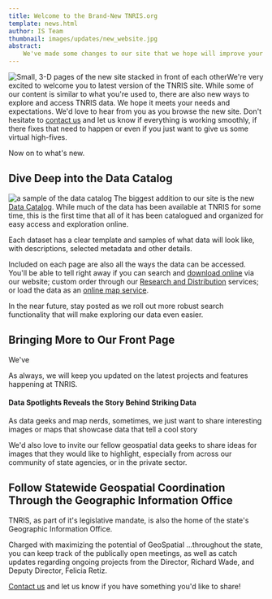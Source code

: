 ```yaml
---
title: Welcome to the Brand-New TNRIS.org
template: news.html
author: IS Team
thumbnail: images/updates/new_website.jpg
abstract: 
    We've made some changes to our site that we hope will improve your experience and make it easier to find the data and services you need.
---
```

<img class="pull-left" src="images/updates/new_website.jpg" alt="Small, 3-D pages of the new site stacked in front of each other">We're very excited to welcome you to latest version of the TNRIS site. While some of our content is similar to what you're used to, there are also new ways to explore and access TNRIS data. We hope it meets your needs and expectations. We'd love to hear from you as you browse the new site. Don't hesitate to [contact us](contact) and let us know if everything is working smoothly, if there fixes that need to happen or even if you just want to give us some virtual high-fives.

Now on to what's new.

## Dive Deep into the Data Catalog

<img class="pull-right" src="images/updates/new-website/catalog-sample.jpg" alt="a sample of the data catalog"> The biggest addition to our site is the new [Data Catalog](data-catalog). While much of the data has been available at TNRIS for some time, this is the first time that all of it has been catalogued and organized for easy access and exploration online.

Each dataset has a clear template and samples of what data will look like, with descriptions, selected metadata and other details.

Included on each page are also all the ways the data can be accessed. You'll be able to tell right away if you can search and [download online](data-download) via our website; custom order through our [Research and Distribution](maps-and-data/research-and-distribution) services; or load the data as an [online map service](maps-and-data/online-mapping-services).

In the near future, stay posted as we roll out more robust search functionality that will make exploring our data even easier.

## Bringing More to Our Front Page

We've 

As always, we will keep you updated on the latest projects and features happening at TNRIS. 

#### Data Spotlights Reveals the Story Behind Striking Data

As data geeks and map nerds, sometimes, we just want to share interesting images or maps that showcase data that tell a cool story

We'd also love to invite our fellow geospatial data geeks to share ideas for images that they would like to highlight, especially from across our community of state agencies, or in the private sector.

## Follow Statewide Geospatial Coordination Through the Geographic Information Office

TNRIS, as part of it's legislative mandate, is also the home of the state's Geographic Information Office.

Charged with maximizing the potential of GeoSpatial ...throughout the state, you can keep track of the publically open meetings, as well as catch updates regarding ongoing projects from the Director, Richard Wade, and Deputy Director, Felicia Retiz.


[Contact us](contact) and let us know if you have something you'd like to share!
